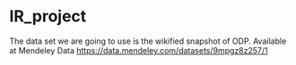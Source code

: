 # IR_project

The data set we are going to use is the wikified snapshot of ODP. Available at Mendeley Data https://data.mendeley.com/datasets/9mpgz8z257/1
